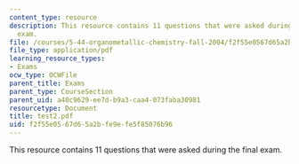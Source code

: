 ```yaml
---
content_type: resource
description: This resource contains 11 questions that were asked during the final
  exam.
file: /courses/5-44-organometallic-chemistry-fall-2004/f2f55e0567d65a2bfe9efe5f85076b96_test2.pdf
file_type: application/pdf
learning_resource_types:
- Exams
ocw_type: OCWFile
parent_title: Exams
parent_type: CourseSection
parent_uid: a40c9629-ee7d-b9a3-caa4-073faba30981
resourcetype: Document
title: test2.pdf
uid: f2f55e05-67d6-5a2b-fe9e-fe5f85076b96
---
```

This resource contains 11 questions that were asked during the final exam.